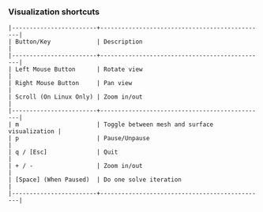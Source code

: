 ### Visualization shortcuts

    |------------------------+-----------------------------------------------|
    | Button/Key             | Description                                   |
    |------------------------+-----------------------------------------------|
    | Left Mouse Button      | Rotate view                                   |
    | Right Mouse Button     | Pan view                                      |
    | Scroll (On Linux Only) | Zoom in/out                                   |
    |------------------------+-----------------------------------------------|
    | m                      | Toggle between mesh and surface visualization |
    | p                      | Pause/Unpause                                 |
    | q / [Esc]              | Quit                                          |
    | + / -                  | Zoom in/out                                   |
    | [Space] (When Paused)  | Do one solve iteration                        |
    |------------------------+-----------------------------------------------|

